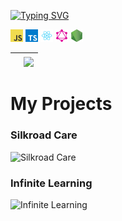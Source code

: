 [![Typing SVG](https://readme-typing-svg.herokuapp.com?font=Fira+Code&pause=1000&width=550&lines=Hello%2C+World!+%F0%9F%91%8B+I'm+Arman+Sherzad;I'm+a+Front-End+Wizard+%F0%9F%A7%99%E2%80%8D%E2%99%82%EF%B8%8F++;Crafting+stunning+UIs+%26+responsive+designs.;Let%E2%80%99s+bring+your+ideas+to+life!+%F0%9F%9A%80+)](https://git.io/typing-svg)



<code><img height="20" alt="javascript" src="https://raw.githubusercontent.com/github/explore/80688e429a7d4ef2fca1e82350fe8e3517d3494d/topics/javascript/javascript.png"></code>
<code><img height="20" alt="typescript" src="https://raw.githubusercontent.com/github/explore/80688e429a7d4ef2fca1e82350fe8e3517d3494d/topics/typescript/typescript.png"></code>
<code><img height="20" alt="react" src="https://raw.githubusercontent.com/github/explore/80688e429a7d4ef2fca1e82350fe8e3517d3494d/topics/react/react.png"></code>
<code><img height="20" alt="graphql" src="https://raw.githubusercontent.com/github/explore/5c058a388828bb5fde0bcafd4bc867b5bb3f26f3/topics/graphql/graphql.png"></code>
<code><img height="20" alt="nodejs" src="https://raw.githubusercontent.com/github/explore/80688e429a7d4ef2fca1e82350fe8e3517d3494d/topics/nodejs/nodejs.png"></code>  


|  | <img align="center" src="https://github-readme-stats.vercel.app/api/top-langs/?username=anuraghazra&layout=compact&theme=buefy&hide_border=true" /> |
| ------------- | ------------- |


# My Projects

### Silkroad Care
![Silkroad Care](./images/silkroad-care.png)

### Infinite Learning
![Infinite Learning](./images/infinite-learning.png)

